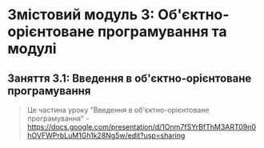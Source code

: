 # Змістовий модуль 3: Об'єктно-орієнтоване програмування та модулі 
## Заняття 3.1: Введення в об'єктно-орієнтоване програмування

>Це частина уроку "Введення в об'єктно-орієнтоване програмування" - https://docs.google.com/presentation/d/1Onm7fSYrBfThM3ART09n0hOVFWPrbLuM1Gh1k28Ng5w/edit?usp=sharing